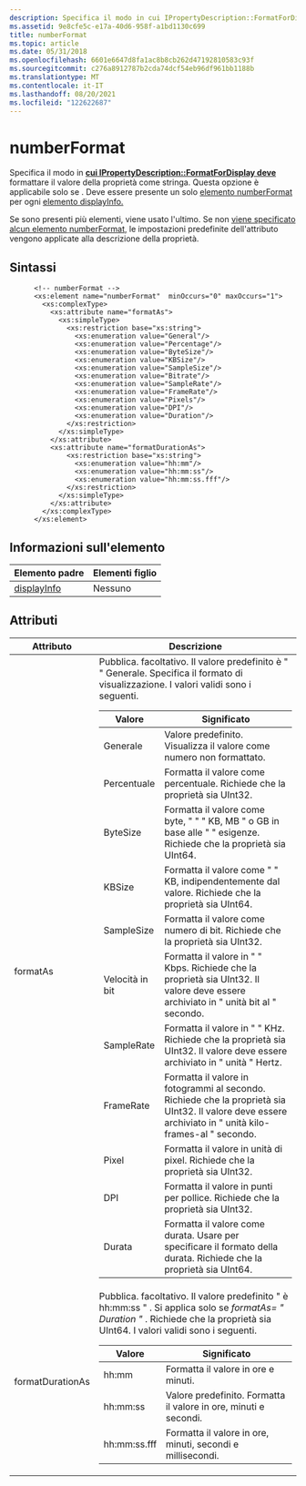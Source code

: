 ```yaml
---
description: Specifica il modo in cui IPropertyDescription::FormatForDisplay deve formattare il valore della proprietà come stringa. Questa opzione è applicabile solo se <displayInfo displayType=&\#0034;Number&\#0034;> .
ms.assetid: 9e8cfe5c-e17a-40d6-958f-a1bd1130c699
title: numberFormat
ms.topic: article
ms.date: 05/31/2018
ms.openlocfilehash: 6601e6647d8fa1ac8b8cb262d47192810583c93f
ms.sourcegitcommit: c276a8912787b2cda74dcf54eb96df961bb1188b
ms.translationtype: MT
ms.contentlocale: it-IT
ms.lasthandoff: 08/20/2021
ms.locfileid: "122622687"
---
```

# <a name="numberformat"></a>numberFormat

Specifica il modo in [**cui IPropertyDescription::FormatForDisplay deve**](/windows/win32/api/propsys/nf-propsys-ipropertydescription-formatfordisplay) formattare il valore della proprietà come stringa. Questa opzione è applicabile solo se <displayInfo displayType="Number"> . Deve essere presente un solo [elemento numberFormat]() per ogni [elemento displayInfo.](./propdesc-schema-displayinfo.md)

Se sono presenti più elementi, viene usato l'ultimo. Se non [viene specificato alcun elemento numberFormat,]() le impostazioni predefinite dell'attributo vengono applicate alla descrizione della proprietà.

## <a name="syntax"></a>Sintassi


```
      <!-- numberFormat -->
      <xs:element name="numberFormat"  minOccurs="0" maxOccurs="1">
        <xs:complexType>
          <xs:attribute name="formatAs">
            <xs:simpleType>
              <xs:restriction base="xs:string">
                <xs:enumeration value="General"/>
                <xs:enumeration value="Percentage"/>
                <xs:enumeration value="ByteSize"/>
                <xs:enumeration value="KBSize"/>
                <xs:enumeration value="SampleSize"/>
                <xs:enumeration value="Bitrate"/>
                <xs:enumeration value="SampleRate"/>
                <xs:enumeration value="FrameRate"/>
                <xs:enumeration value="Pixels"/>
                <xs:enumeration value="DPI"/>
                <xs:enumeration value="Duration"/>
              </xs:restriction>
            </xs:simpleType>
          </xs:attribute>
          <xs:attribute name="formatDurationAs">
              <xs:restriction base="xs:string">
                <xs:enumeration value="hh:mm"/>
                <xs:enumeration value="hh:mm:ss"/>
                <xs:enumeration value="hh:mm:ss.fff"/>
              </xs:restriction>
            </xs:simpleType>
          </xs:attribute>
        </xs:complexType>
      </xs:element>
```



## <a name="element-information"></a>Informazioni sull'elemento



| Elemento padre                                   | Elementi figlio |
|--------------------------------------------------|----------------|
| [displayInfo](./propdesc-schema-displayinfo.md) | Nessuno           |



 

## <a name="attributes"></a>Attributi



<table>
<colgroup>
<col  />
<col  />
</colgroup>
<thead>
<tr class="header">
<th>Attributo</th>
<th>Descrizione</th>
</tr>
</thead>
<tbody>
<tr class="odd">
<td>formatAs</td>
<td>Pubblica. facoltativo. Il valore predefinito è &quot; &quot; Generale. Specifica il formato di visualizzazione. I valori validi sono i seguenti. 
<table>
<thead>
<tr class="header">
<th>Valore</th>
<th>Significato</th>
</tr>
</thead>
<tbody>
<tr class="odd">
<td>Generale</td>
<td>Valore predefinito. Visualizza il valore come numero non formattato.</td>
</tr>
<tr class="even">
<td>Percentuale</td>
<td>Formatta il valore come percentuale. Richiede che la proprietà sia UInt32.</td>
</tr>
<tr class="odd">
<td>ByteSize</td>
<td>Formatta il valore come byte, &quot; &quot; &quot; KB, MB &quot; o GB in base alle &quot; &quot; esigenze. Richiede che la proprietà sia UInt64.</td>
</tr>
<tr class="even">
<td>KBSize</td>
<td>Formatta il valore come &quot; &quot; KB, indipendentemente dal valore. Richiede che la proprietà sia UInt64.</td>
</tr>
<tr class="odd">
<td>SampleSize</td>
<td>Formatta il valore come numero di bit. Richiede che la proprietà sia UInt32.</td>
</tr>
<tr class="even">
<td>Velocità in bit</td>
<td>Formatta il valore in &quot; &quot; Kbps. Richiede che la proprietà sia UInt32. Il valore deve essere archiviato in &quot; unità bit al &quot; secondo.</td>
</tr>
<tr class="odd">
<td>SampleRate</td>
<td>Formatta il valore in &quot; &quot; KHz. Richiede che la proprietà sia UInt32. Il valore deve essere archiviato in &quot; unità &quot; Hertz.</td>
</tr>
<tr class="even">
<td>FrameRate</td>
<td>Formatta il valore in fotogrammi al secondo. Richiede che la proprietà sia UInt32. Il valore deve essere archiviato in &quot; unità kilo-frames-al &quot; secondo.</td>
</tr>
<tr class="odd">
<td>Pixel</td>
<td>Formatta il valore in unità di pixel. Richiede che la proprietà sia UInt32.</td>
</tr>
<tr class="even">
<td>DPI</td>
<td>Formatta il valore in punti per pollice. Richiede che la proprietà sia UInt32.</td>
</tr>
<tr class="odd">
<td>Durata</td>
<td>Formatta il valore come durata. Usare <formatDurationAs> per specificare il formato della durata. Richiede che la proprietà sia UInt64.</td>
</tr>
</tbody>
</table>

<p> </p></td>
</tr>
<tr class="even">
<td>formatDurationAs</td>
<td>Pubblica. facoltativo. Il valore predefinito &quot; è hh:mm:ss &quot; . Si applica solo se <em>formatAs= &quot; Duration &quot; </em>. Richiede che la proprietà sia UInt64. I valori validi sono i seguenti. 
<table>
<thead>
<tr class="header">
<th>Valore</th>
<th>Significato</th>
</tr>
</thead>
<tbody>
<tr class="odd">
<td>hh:mm</td>
<td>Formatta il valore in ore e minuti.</td>
</tr>
<tr class="even">
<td>hh:mm:ss</td>
<td>Valore predefinito. Formatta il valore in ore, minuti e secondi.</td>
</tr>
<tr class="odd">
<td>hh:mm:ss.fff</td>
<td>Formatta il valore in ore, minuti, secondi e millisecondi.</td>
</tr>
</tbody>
</table>

<p> </p></td>
</tr>
</tbody>
</table>



 

 

 
